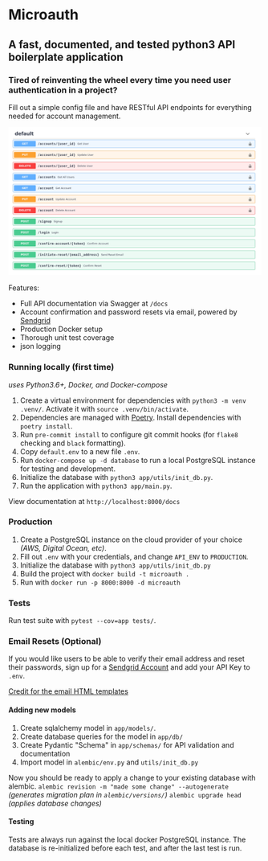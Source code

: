 
# Microauth
## A fast, documented, and tested python3 API boilerplate application

### Tired of reinventing the wheel every time you need user authentication in a project?

Fill out a simple config file and have RESTful API endpoints for everything needed for account management.

![Screenshot](./.github/documentation.png)


Features:

* Full API documentation via Swagger at `/docs`
* Account confirmation and password resets via email, powered by [Sendgrid](https://sendgrid.com)
* Production Docker setup
* Thorough unit test coverage
* json logging

### Running locally (first time)

_uses Python3.6+, Docker, and Docker-compose_

1.  Create a virtual environment for dependencies with `python3 -m venv .venv/`. Activate it with `source .venv/bin/activate`.
2.  Dependencies are managed with [Poetry](https://python-poetry.org). Install dependencies with `poetry install`.
3.  Run `pre-commit install` to configure git commit hooks (for `flake8` checking and `black` formatting).
4.  Copy `default.env` to a new file `.env`.
5.  Run `docker-compose up -d database` to run a local PostgreSQL instance for testing and development.
6.  Initialize the database with `python3 app/utils/init_db.py`.
7.  Run the application with `python3 app/main.py`.

View documentation at `http://localhost:8000/docs`

### Production

1.  Create a PostgreSQL instance on the cloud provider of your choice _(AWS, Digital Ocean, etc)_.
2.  Fill out `.env` with your credentials, and change `API_ENV` to `PRODUCTION`.
3.  Initialize the database with `python3 app/utils/init_db.py`
4.  Build the project with `docker build -t microauth .`
5.  Run with `docker run -p 8000:8000 -d microauth`

### Tests

 Run test suite with `pytest --cov=app tests/`.


### Email Resets (Optional)

If you would like users to be able to verify their email address and reset their passwords, sign up for a [Sendgrid Account](https://sendgrid.com) and add your API Key to `.env`.

[Credit for the email HTML templates](https://github.com/wildbit/postmark-templates)


#### Adding new models

1. Create sqlalchemy model in `app/models/`.
2. Create database queries for the model in `app/db/`
3. Create Pydantic "Schema" in `app/schemas/` for API validation and documentation
4. Import model in `alembic/env.py` and `utils/init_db.py`

Now you should be ready to apply a change to your existing database with alembic.
`alembic revision -m "made some change" --autogenerate` _(generates migration plan in `alembic/versions/`)_
`alembic upgrade head` _(applies database changes)_


#### Testing

Tests are always run against the local docker PostgreSQL instance. The database is re-initialized before each test, and after the last test is run.